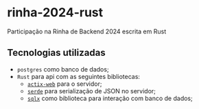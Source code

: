 # rinha-2024-rust
Participação na Rinha de Backend 2024 escrita em Rust


## Tecnologias utilizadas
- `postgres` como banco de dados;
- `Rust` para api com as seguintes bibliotecas: 
    - [`actix-web`](https://github.com/actix/actix-web) para o servidor;
    - [`serde`](https://github.com/serde-rs/json) para serialização de JSON no servidor;
    - [`sqlx`](https://github.com/launchbadge/sqlx) como biblioteca para interação com banco de dados;
        
